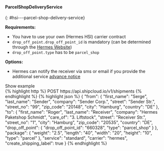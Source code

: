 #### ParcelShopDeliveryService
{: #hsi---parcel-shop-delivery-service}

__Requirements:__

- You have to use your own (Hermes HSI) carrier contract
- `drop_off_point.drop_off_point_id` is mandatory (can be determined through the [Hermes Website](https://www.myhermes.de/paketshop/))
- `drop_off_point.type` has to be `parcel_shop`

__Options:__

- Hermes can notify the receiver via sms or email if you provide the additional service
  [advance notice](#hermes---customer-alert)

<a class="btn btn-primary" type="button" data-toggle="collapse" data-target="#{{include.carrier_interface}}_parcel_shop_delivery_service_togglebox_collapsable" aria-expanded="false" aria-controls="collapseExample">
  Show example
</a>

<div id="{{include.carrier_interface}}_parcel_shop_delivery_service_togglebox_collapsable" class="panel-collapse collapse">
<div class="well">
{% highlight http %}
POST https://api.shipcloud.io/v1/shipments
{% endhighlight %}
{% highlight json %}
{
  "from": {
    "first_name": "Serge",
    "last_name": "Sender",
    "company": "Sender Corp.",
    "street": "Sender Str.",
    "street_no": "99",
    "zip_code": "20148",
    "city": "Hamburg",
    "country": "DE"
  },
  "to": {
    "first_name": "Roger",
    "last_name": "Receiver",
    "company": "Hermes Paketshop Schmidt",
    "care_of": "3. Liftstock",
    "street": "Receiver Str.",
    "street_no": "1",
    "city": "Hamburg",
    "zip_code": "20535",
    "country": "DE",
    "drop_off_point": {
      "drop_off_point_id": "660328",
      "type": "parcel_shop"
    }
  },
  "package": {
    "weight": "2.5",
    "length": "40",
    "width": "20",
    "height": "10",
    "type": "parcel"
  },
  "service": "standard",
  "carrier": "hermes",
  "create_shipping_label": true
}
{% endhighlight %}
</div>
</div>
